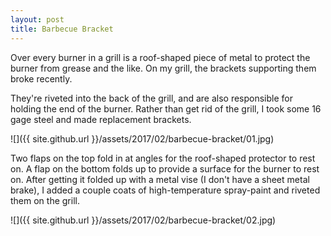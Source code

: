 ```yaml
---
layout: post
title: Barbecue Bracket
---
```

Over every burner in a grill is a roof-shaped piece of metal to protect the
burner from grease and the like. On my grill, the brackets supporting them
broke recently.

They're riveted into the back of the grill, and are also responsible for holding
the end of the burner. Rather than get rid of the grill, I took some 16 gage
steel and made replacement brackets.

![]({{ site.github.url }}/assets/2017/02/barbecue-bracket/01.jpg)

Two flaps on the top fold in at angles for the roof-shaped protector to rest on.
A flap on the bottom folds up to provide a surface for the burner to rest on.
After getting it folded up with a metal vise (I don't have a sheet metal brake),
I added a couple coats of high-temperature spray-paint and riveted them on the
grill.

![]({{ site.github.url }}/assets/2017/02/barbecue-bracket/02.jpg)
